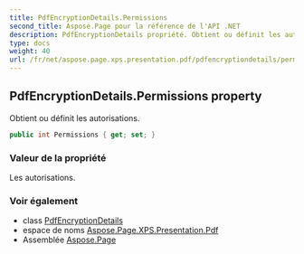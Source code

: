 ```yaml
---
title: PdfEncryptionDetails.Permissions
second_title: Aspose.Page pour la référence de l'API .NET
description: PdfEncryptionDetails propriété. Obtient ou définit les autorisations.
type: docs
weight: 40
url: /fr/net/aspose.page.xps.presentation.pdf/pdfencryptiondetails/permissions/
---
```

## PdfEncryptionDetails.Permissions property

Obtient ou définit les autorisations.

```csharp
public int Permissions { get; set; }
```

### Valeur de la propriété

Les autorisations.

### Voir également

* class [PdfEncryptionDetails](../)
* espace de noms [Aspose.Page.XPS.Presentation.Pdf](../../pdfencryptiondetails/)
* Assemblée [Aspose.Page](../../../)


